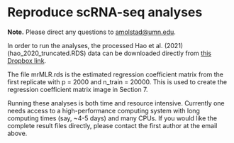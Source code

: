 # Reproduce scRNA-seq analyses

**Note.** Please direct any questions to amolstad@umn.edu. 

In order to run the analyses, the processed Hao et al. (2021)  (hao\_2020\_truncated.RDS) data can be downloaded directly from 
[this Dropbox link](https://www.dropbox.com/s/6ppipv32xsl3sx4/hao_2020_truncated.rds?dl=1). 

The file mrMLR.rds is the estimated regression coefficient matrix from the first replicate with p = 2000 and n\_train = 20000. This is used to create the regression coefficient matrix image in Section 7. 

Running these analyses is both time and resource intensive. Currently one needs access to a high-performance computing system with long computing times (say, ~4-5 days) and many CPUs. If you would like the complete result files directly, please contact the first author at the email above. 
